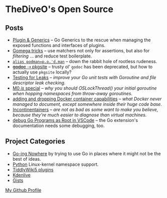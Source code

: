 # TheDiveO's Open Source

## Posts

- [Plugin &amp; Generics](/art/plug-generics) – Go Generics to the rescue when
  managing the exposed functions and interfaces of plugins.
- [Gomega tricks](/art/gomega-tricks) – use matchers not only for assertions,
  but also for _filtering_ ... and reduce test boilerplate.
- [`alias podman=p.o.'d.man`](/art/podman) – down the rabbit hole of rootless
  rudeness.
- [~~godoc~~ ⇢ pkgsite](/art/pkgsite) – trusty ol' `godoc` has been deprecated,
  but how to actually use `pkgsite` locally?
- [Testing for Leaks](/art/leaky) – _improve your Go unit tests with Goroutine
  and file descriptor leak checking._
- [M0 _is_ special](/art/namspill) – _why you should OSLockThread() your initial
  goroutine when hopping namespaces from throw-away goroutines._
- [adding and dropping Docker container capabilities](/art/cap-add-drop) – _what
  Docker never managed to document, except somewhere inside their huge code
  base._
- [Incontinentainers](/art/incontinentainers) – _are not as bad as some want to
  make you believe, because they're much easier to diagnose than virtual
  machines._
- [debug Go Programs as Root in VSCode](/art/debugroot) – the Go extension's
  documentation needs some debugging, too.

## Project Categories

- [Go-ing Nowhere](/gone) by trying to use Go in places where it might not be
  the best of ideas.
- [Python](/spam) Linux-kernel namespace support.
- [TiddlyWiki5 plugins](/tiddlywiki)
- [Kdenlive](/kdenlive)
- [Gists](https://gist.github.com/TheDiveO)

[My Github Profile](https://github.com/thediveo)
